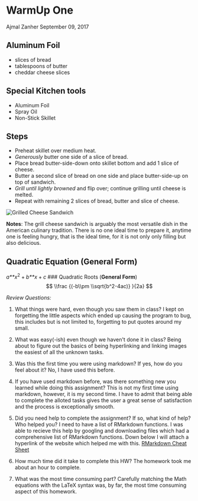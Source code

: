 WarmUp One
================
Ajmal Zanher
September 09, 2017

Aluminum Foil
-------------

-   slices of bread
-   tablespoons of butter
-   cheddar cheese slices

Special Kitchen tools
---------------------

-   Aluminum Foil
-   Spray Oil
-   Non-Stick Skillet

Steps
-----

-   Preheat skillet over medium heat.
-   *Generously* butter one side of a slice of bread.
-   Place bread butter-side-down onto skillet bottom and add 1 slice of cheese.
-   Butter a second slice of bread on one side and place butter-side-up on top of sandwich.
-   *Grill until lightly browned* and flip over; continue grilling until cheese is melted.
-   Repeat with remaining 2 slices of bread, butter and slice of cheese.

![Grilled Cheese Sandwich](https://s26.postimg.org/hhou34kvt/grilled_Cheese.jpg)

**Notes**: The grill cheese sandwich is arguably the most versatile dish in the American culinary tradition. There is no one ideal time to prepare it, anytime one is feeling hungry, that is the ideal time, for it is not only only filling but also delicious.

Quadratic Equation (**General Form**)
-------------------------------------

*a**x*<sup>2</sup> + *b**x* + *c*
 \#\#\# Quadratic Roots (**General Form**)
$$
\\frac {(-b\\pm \\sqrt{b^2-4ac)} }{2a} 
$$

*Review Questions:* <br>

1.  What things were hard, even though you saw them in class?
    I kept on forgetting the little aspects which ended up causing the program to bug, this includes but is not limited to, forgetting to put quotes around my small.<br>

2.  What was easy(-ish) even though we haven't done it in class?
    Being about to figure out the basics of being hyperlinking and linking images the easiest of all the unknown tasks.<br>

3.  Was this the first time you were using markdown? If yes, how do you feel about it?
    No, I have used this before.<br>

4.  If you have used markdown before, was there something new you learned while doing this assignment? This is not my first time using markdown, however, it is my second time. I have to admit that being able to complete the alloted tasks gives the user a great sense of satisfaction and the process is exceptionally smooth.<br>

5.  Did you need help to complete the assignment? If so, what kind of help? Who helped you?
    I need to have a list of RMarkdown functions. I was able to recieve this help by googling and downloading files which had a comprehensive list of RMarkdown functions. Down below I will attach a hyperlink of the website which helped me with this. [RMarkdown Cheat Sheet](http://rmarkdown.rstudio.com/authoring_basics.html) <br>

6.  How much time did it take to complete this HW?
    The homework took me about an hour to complete. <br>

7.  What was the most time consuming part? Carefully matching the Math equations with the LaTeX syntax was, by far, the most time consuming aspect of this homework. <br>
